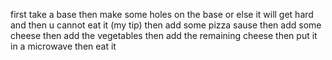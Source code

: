 first take a base 
then make some holes on the base or else it will get hard and then u cannot eat it (my tip)
then add some pizza sause 
then add some cheese 
then add the vegetables 
then add the remaining cheese 
then put it in a microwave 
then eat it

